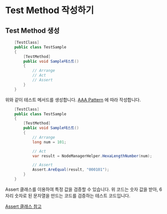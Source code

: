 # Test Method 작성하기

## Test Method 생성

```cs
    [TestClass]
    public class TestSample
    {
        [TestMethod]
        public void Sample테스트()
        {
            // Arrange
            // Act
            // Assert
        }
    }
```

위와 같이 테스트 메서드를 생성합니다. [AAA Pattern](http://wiki.c2.com/?ArrangeActAssert]) 에 따라 작성합니다.

```cs
    [TestClass]
    public class TestSample
    {
        [TestMethod]
        public void Sample테스트()
        {
            // Arrange
            long num = 101;

            // Act
            var result = NodeManagerHelper.HexaLengthNumber(num);

            // Assert
            Assert.AreEqual(result, "000101");
        }
    }
```

Assert 클래스를 이용하여 특정 값을 검증할 수 있습니다. 위 코드는 숫자 값을 받아, 6자리 숫자로 된 문자열을 만드는 코드를 검증하는 테스트 코드입니다.

[Assert 클래스 참고](https://msdn.microsoft.com/ko-kr/library/microsoft.visualstudio.testtools.unittesting.assert.aspx)

